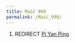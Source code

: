 ```yaml
---
title: Maść 999
permalink: /Maść_999/
---
```


1.  REDIRECT [Pi Yan Ping](/atopedia/Pi_Yan_Ping "wikilink")
